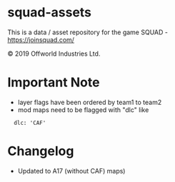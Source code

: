 # squad-assets

This is a data / asset repository for the game SQUAD - https://joinsquad.com/

© 2019 Offworld Industries Ltd.

# Important Note

- layer flags have been ordered by team1 to team2
- mod maps need to be flagged with "dlc" like

```
  dlc: 'CAF'
```

# Changelog

- Updated to A17 (without CAF) maps)

